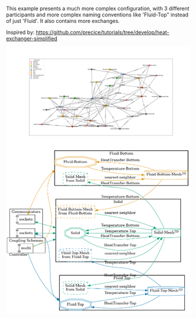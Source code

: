 This example presents a much more complex configuration, with 3 different participants and more complex naming conventions like 'Fluid-Top" instead of just 'Fluid'. It also contains more exchanges. 

Inspired by: https://github.com/precice/tutorials/tree/develop/heat-exchanger-simplified

![](config_graph.png)
![](image.png)

